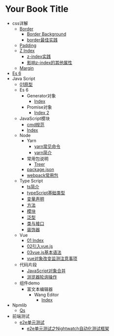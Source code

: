 # Your Book Title

- css详解
  - [Border](前端技术/css详解/border/border.md)
    * [Border Background](前端技术/css详解/border/border_background.md)
    * [border最佳实践](前端技术/css详解/border/border最佳实践.md)
  - [Padding](前端技术/css详解/padding/padding.md)
  - [Z Index](前端技术/css详解/z-index/z-index.md)
    * [z-index实践](前端技术/css详解/z-index/z-index实践.md)
    * [影响z-index的其他属性](前端技术/css详解/z-index/影响z-index的其他属性.md)
  * [Margin](前端技术/css详解/margin.md)
- [Es 6](前端技术/es6/README.md)
- Java Script
  - [01原型](前端技术/JavaScript/01原型/01原型.md)
  - Es 6
    - Generator对象
      * [Index](前端技术/JavaScript/es6/Generator对象/index.md)
    - Promise对象
      * [Index 2](前端技术/JavaScript/es6/Promise对象/index2.md)
  - JavaScript模块
    * [cmd规范](前端技术/JavaScript/JavaScript模块/cmd规范.md)
    * [Index](前端技术/JavaScript/JavaScript模块/index.md)
  - Node
    - Yarn
      * [yarn常见命令](前端技术/JavaScript/node/yarn/yarn常见命令.md)
      * [yarn简介](前端技术/JavaScript/node/yarn/yarn简介.md)
    - 常用包说明
      * [Treer](前端技术/JavaScript/node/常用包说明/treer.md)
    * [package.json](前端技术/JavaScript/node/package.json.md)
    * [webpack常用包](前端技术/JavaScript/node/webpack常用包.md)
  - Type Script
    * [ts简介](前端技术/JavaScript/typeScript/ts简介.md)
    * [typeScript基础类型](前端技术/JavaScript/typeScript/typeScript基础类型.md)
    * [变量声明](前端技术/JavaScript/typeScript/变量声明.md)
    * [方法](前端技术/JavaScript/typeScript/方法.md)
    * [模块](前端技术/JavaScript/typeScript/模块.md)
    * [泛型](前端技术/JavaScript/typeScript/泛型.md)
    * [类与接口](前端技术/JavaScript/typeScript/类与接口.md)
    * [装饰器](前端技术/JavaScript/typeScript/装饰器.md)
  - Vue
    * [01 Index](前端技术/JavaScript/vue/01index.md)
    * [02引入vue.js](前端技术/JavaScript/vue/02引入vue.js.md)
    * [03vue.js基本语法](前端技术/JavaScript/vue/03vue.js基本语法.md)
    * [vue对象改变监测注意事项](前端技术/JavaScript/vue/vue对象改变监测注意事项.md)
  - 代码片段
    - [JavaScript对象合并](前端技术/JavaScript/代码片段/JavaScript对象合并/readme.md)
    * [浏览器轮询操作](前端技术/JavaScript/代码片段/浏览器轮询操作.md)
  - 组件demo
    - 富文本编辑器
      - Wang Editor
        * [Index](前端技术/JavaScript/组件demo/富文本编辑器/wangEditor/index.md)
- Npmlib
  * [Qs](前端技术/npmlib/qs.md)
- 前端测试
  - [e2e单元测试](前端技术/前端测试/e2e单元测试/e2e单元测试.md)
    * [e2e单元测试之Nightwatch自动化测试框架](前端技术/前端测试/e2e单元测试/e2e单元测试之Nightwatch自动化测试框架.md)
